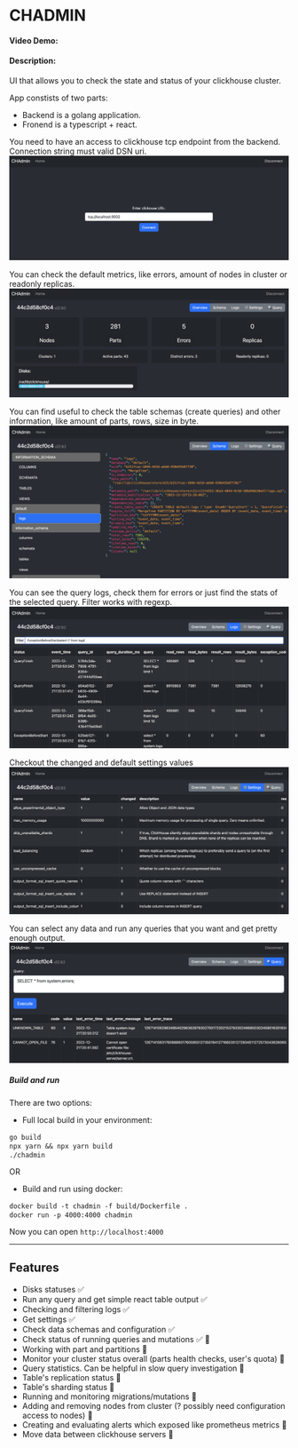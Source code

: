 # CHADMIN
#### Video Demo:  <URL HERE>
#### Description:
UI that allows you to check the state and status of your clickhouse cluster.

App constists of two parts:
- Backend is a golang application.
- Fronend is a typescript + react.

You need to have an access to clickhouse tcp endpoint from the backend. Connection string must valid DSN uri.
![connect](./docs/1.png)

You can check the default metrics, like errors, amount of nodes in cluster or readonly replicas. 
![connect](./docs/2.png)

You can find useful to check the table schemas (create queries) and other information, like amount of parts, rows, size in byte. 
![connect](./docs/3.png)

You can see the query logs, check them for errors or just find the stats of the selected query. Filter works with regexp.
![connect](./docs/4.png)

Checkout the changed and default settings values
![connect](./docs/5.png)

You can select any data and run any queries that you want and get pretty enough output.
![connect](./docs/6.png)

##### Build and run
There are two options:
- Full local build in your environment: 
```shell
go build
npx yarn && npx yarn build
./chadmin
```
OR 
- Build and run using docker:
```shell
docker build -t chadmin -f build/Dockerfile . 
docker run -p 4000:4000 chadmin
```
Now you can open `http://localhost:4000`


---

## Features

- Disks statuses ✅
- Run any query and get simple react table output ✅
- Checking and filtering logs ✅
- Get settings ✅
- Check data schemas and configuration ✅
- Check status of running queries and mutations ✅ 🚧
- Working with part and partitions 🚧
- Monitor your cluster status overall (parts health checks, user's quota) 🚧
- Query statistics. Can be helpful in slow query investigation 🚧
- Table's replication status 🚧
- Table's sharding status 🚧
- Running and monitoring migrations/mutations 🚧
- Adding and removing nodes from cluster (? possibly need configuration access to nodes) 🚧
- Creating and evaluating alerts which exposed like prometheus metrics 🚧
- Move data between clickhouse servers 🚧